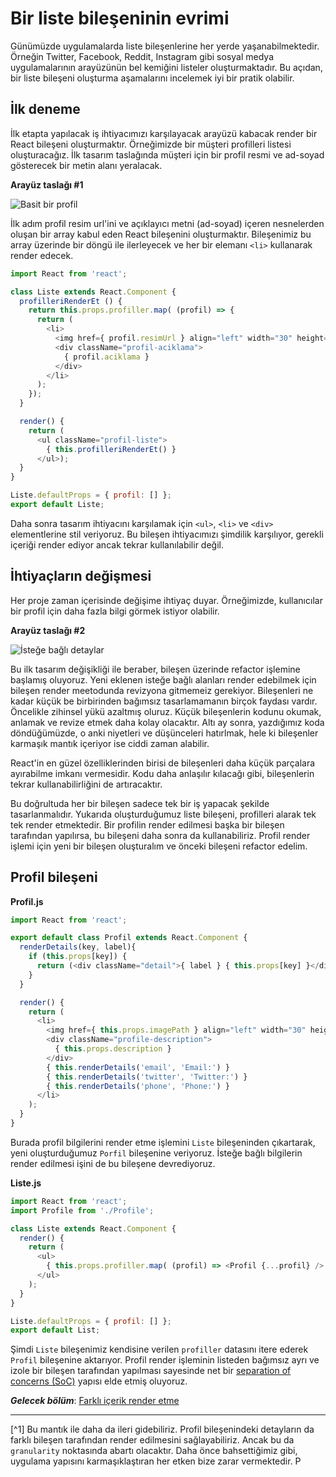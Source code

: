 # Bir liste bileşeninin evrimi

Günümüzde uygulamalarda liste bileşenlerine her yerde yaşanabilmektedir. Örneğin Twitter, Facebook, Reddit, Instagram gibi sosyal medya uygulamalarının arayüzünün bel kemiğini listeler oluşturmaktadır. Bu açıdan, bir liste bileşeni oluşturma aşamalarını incelemek iyi bir pratik olabilir.

## İlk deneme

İlk etapta yapılacak iş ihtiyacımızı karşılayacak arayüzü kabacak render bir React bileşeni oluşturmaktır. Örneğimizde bir müşteri profilleri listesi oluşturacağız. İlk tasarım taslağında müşteri için bir profil resmi ve ad-soyad gösterecek bir metin alanı yeralacak.
 
**Arayüz taslağı #1**

![Basit bir profil](react-indepth-avatar-list.png)

İlk adım profil resim url'ini ve açıklayıcı metni (ad-soyad) içeren nesnelerden oluşan bir array kabul eden React bileşenini oluşturmaktır. Bileşenimiz bu array üzerinde bir döngü ile ilerleyecek ve her bir elemanı `<li>` kullanarak render edecek.


```javascript
import React from 'react';

class Liste extends React.Component {
  profilleriRenderEt () {
    return this.props.profiller.map( (profil) => {
      return (
        <li>
          <img href={ profil.resimUrl } align="left" width="30" height="30" />
          <div className="profil-aciklama">
            { profil.aciklama }
          </div>
        </li>
      );
    });
  }

  render() {
    return (
      <ul className="profil-liste">
        { this.profilleriRenderEt() }
      </ul>);
  }
}

Liste.defaultProps = { profil: [] };
export default Liste;
```

Daha sonra tasarım ihtiyacını karşılamak için  `<ul>`, `<li>` ve `<div>` elementlerine stil veriyoruz. Bu bileşen ihtiyacımızı şimdilik karşılıyor, gerekli içeriği render ediyor ancak tekrar kullanılabilir değil.


## İhtiyaçların değişmesi

Her proje zaman içerisinde değişime ihtiyaç duyar. Örneğimizde, kullanıcılar bir profil için daha fazla bilgi görmek istiyor olabilir. 

**Arayüz taslağı #2**
 
![İsteğe bağlı detaylar](react-indepth-details-list.png)
 
Bu ilk tasarım değişikliği ile beraber, bileşen üzerinde refactor işlemine başlamış oluyoruz. Yeni eklenen isteğe bağlı alanları render edebilmek için bileşen render meetodunda revizyona gitmemeiz gerekiyor. Bileşenleri ne kadar küçük be birbirinden bağımsız tasarlamamanın birçok faydası vardır. Öncelikle zihinsel yükü azaltmış oluruz. Küçük bileşenlerin kodunu okumak, anlamak ve revize etmek daha kolay olacaktır. Altı ay sonra, yazdığımız koda döndüğümüzde, o anki niyetleri ve düşünceleri hatırlmak, hele ki bileşenler karmaşık mantık içeriyor ise ciddi zaman alabilir. 

React'in en güzel özelliklerinden birisi de bileşenleri daha küçük parçalara ayırabilme imkanı vermesidir. Kodu daha anlaşılır kılacağı gibi, bileşenlerin tekrar kullanabilirliğini de artıracaktır.

Bu doğrultuda her bir bileşen sadece tek bir iş yapacak şekilde tasarlanmalıdır. Yukarıda oluşturduğumuz liste bileşeni, profilleri alarak tek tek render etmektedir. Bir profilin render edilmesi başka bir bileşen tarafından yapılırsa, bu bileşeni daha sonra da kullanabiliriz. Profil render işlemi için yeni bir bileşen oluşturalım ve önceki bileşeni refactor edelim.

 
## Profil bileşeni
 
 **Profil.js**
```javascript
import React from 'react';

export default class Profil extends React.Component {
  renderDetails(key, label){
    if (this.props[key]) {
      return (<div className="detail">{ label } { this.props[key] }</div>);
    }
  }

  render() {
    return (
      <li>
        <img href={ this.props.imagePath } align="left" width="30" height="30" />
        <div className="profile-description">
          { this.props.description }
        </div>
        { this.renderDetails('email', 'Email:') }
        { this.renderDetails('twitter', 'Twitter:') }
        { this.renderDetails('phone', 'Phone:') }
      </li>
    );
  }
}
```

Burada profil bilgilerini render etme işlemini `Liste` bileşeninden çıkartarak, yeni oluşturduğumuz `Porfil` bileşenine veriyoruz. İsteğe bağlı bilgilerin render edilmesi işini de bu bileşene devrediyoruz.

 **Liste.js**

```javascript
import React from 'react';
import Profile from './Profile';

class Liste extends React.Component {
  render() {
    return (
      <ul>
        { this.props.profiller.map( (profil) => <Profil {...profil} /> ) }
      </ul>
    );
  }
}

Liste.defaultProps = { profil: [] };
export default List;
```

Şimdi `Liste` bileşenimiz kendisine verilen `profiller` datasını itere ederek `Profil` bileşenine aktarıyor. Profil render işleminin listeden bağımsız ayrı ve izole bir bileşen tarafından yapılması sayesinde net bir [separation of concerns (SoC)](https://en.wikipedia.org/wiki/Separation_of_concerns) yapısı elde etmiş oluyoruz.

***Gelecek bölüm***: [Farklı içerik render etme](rendering_different_content.md)
 
 ---
 
 [^1] Bu mantık ile daha da ileri gidebiliriz. Profil bileşenindeki detayların da farklı bileşen tarafından render edilmesini sağlayabiliriz. Ancak bu da `granularity` noktasında abartı olacaktır. Daha önce bahsettiğimiz gibi, uygulama yapısını karmaşıklaştıran her etken bize zarar vermektedir.
 P